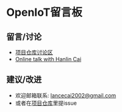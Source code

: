 # OpenIoT留言板

## 留言/讨论

- [项目仓库讨论区](https://github.com/orgs/OpenIoT-Hub/discussions)
- [Online talk with Hanlin Cai](https://calendly.com/lancecai/meet-with-lance?month=2023-04)

## 建议/改进

- 欢迎邮箱联系: lancecai2002@gmail.com
- 或者在[项目仓库](https://github.com/OpenIoT-Hub/openiot-wiki/issues)里提issue
